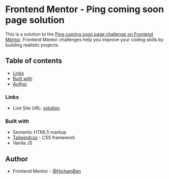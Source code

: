 # Frontend Mentor - Ping coming soon page solution

This is a solution to the [Ping coming soon page challenge on Frontend Mentor](https://www.frontendmentor.io/challenges/ping-single-column-coming-soon-page-5cadd051fec04111f7b848da). Frontend Mentor challenges help you improve your coding skills by building realistic projects. 

## Table of contents

  - [Links](#links)
  - [Built with](#built-with)
  - [Author](#author)

### Links

- Live Site URL:  [solution](https://hichamben.github.io/ping-coming-soon-page-master/)

### Built with

- Semantic HTML5 markup
- [Tailwindcss](https://tailwindcss.com/) - CSS framework
- Vanila JS

## Author

- Frontend Mentor - [@HichamBen](https://www.frontendmentor.io/profile/HichamBen)
